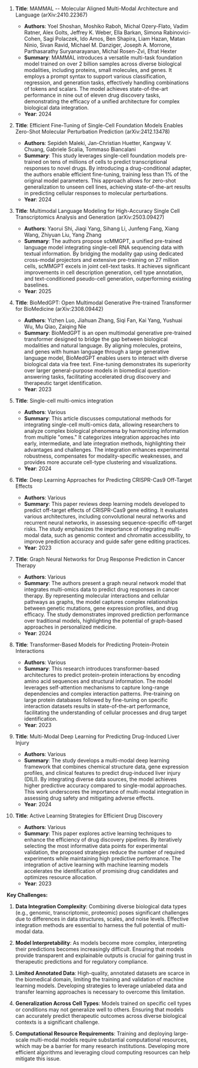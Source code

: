 1. **Title**: MAMMAL -- Molecular Aligned Multi-Modal Architecture and Language (arXiv:2410.22367)
   - **Authors**: Yoel Shoshan, Moshiko Raboh, Michal Ozery-Flato, Vadim Ratner, Alex Golts, Jeffrey K. Weber, Ella Barkan, Simona Rabinovici-Cohen, Sagi Polaczek, Ido Amos, Ben Shapira, Liam Hazan, Matan Ninio, Sivan Ravid, Michael M. Danziger, Joseph A. Morrone, Parthasarathy Suryanarayanan, Michal Rosen-Zvi, Efrat Hexter
   - **Summary**: MAMMAL introduces a versatile multi-task foundation model trained on over 2 billion samples across diverse biological modalities, including proteins, small molecules, and genes. It employs a prompt syntax to support various classification, regression, and generation tasks, effectively handling combinations of tokens and scalars. The model achieves state-of-the-art performance in nine out of eleven drug discovery tasks, demonstrating the efficacy of a unified architecture for complex biological data integration.
   - **Year**: 2024

2. **Title**: Efficient Fine-Tuning of Single-Cell Foundation Models Enables Zero-Shot Molecular Perturbation Prediction (arXiv:2412.13478)
   - **Authors**: Sepideh Maleki, Jan-Christian Huetter, Kangway V. Chuang, Gabriele Scalia, Tommaso Biancalani
   - **Summary**: This study leverages single-cell foundation models pre-trained on tens of millions of cells to predict transcriptional responses to novel drugs. By introducing a drug-conditional adapter, the authors enable efficient fine-tuning, training less than 1% of the original model parameters. This approach allows for zero-shot generalization to unseen cell lines, achieving state-of-the-art results in predicting cellular responses to molecular perturbations.
   - **Year**: 2024

3. **Title**: Multimodal Language Modeling for High-Accuracy Single Cell Transcriptomics Analysis and Generation (arXiv:2503.09427)
   - **Authors**: Yaorui Shi, Jiaqi Yang, Sihang Li, Junfeng Fang, Xiang Wang, Zhiyuan Liu, Yang Zhang
   - **Summary**: The authors propose scMMGPT, a unified pre-trained language model integrating single-cell RNA sequencing data with textual information. By bridging the modality gap using dedicated cross-modal projectors and extensive pre-training on 27 million cells, scMMGPT excels in joint cell-text tasks. It achieves significant improvements in cell description generation, cell type annotation, and text-conditioned pseudo-cell generation, outperforming existing baselines.
   - **Year**: 2025

4. **Title**: BioMedGPT: Open Multimodal Generative Pre-trained Transformer for BioMedicine (arXiv:2308.09442)
   - **Authors**: Yizhen Luo, Jiahuan Zhang, Siqi Fan, Kai Yang, Yushuai Wu, Mu Qiao, Zaiqing Nie
   - **Summary**: BioMedGPT is an open multimodal generative pre-trained transformer designed to bridge the gap between biological modalities and natural language. By aligning molecules, proteins, and genes with human language through a large generative language model, BioMedGPT enables users to interact with diverse biological data via free text. Fine-tuning demonstrates its superiority over larger general-purpose models in biomedical question-answering tasks, facilitating accelerated drug discovery and therapeutic target identification.
   - **Year**: 2023

5. **Title**: Single-cell multi-omics integration
   - **Authors**: Various
   - **Summary**: This article discusses computational methods for integrating single-cell multi-omics data, allowing researchers to analyze complex biological phenomena by harmonizing information from multiple "omes." It categorizes integration approaches into early, intermediate, and late integration methods, highlighting their advantages and challenges. The integration enhances experimental robustness, compensates for modality-specific weaknesses, and provides more accurate cell-type clustering and visualizations.
   - **Year**: 2024

6. **Title**: Deep Learning Approaches for Predicting CRISPR-Cas9 Off-Target Effects
   - **Authors**: Various
   - **Summary**: This paper reviews deep learning models developed to predict off-target effects of CRISPR-Cas9 gene editing. It evaluates various architectures, including convolutional neural networks and recurrent neural networks, in assessing sequence-specific off-target risks. The study emphasizes the importance of integrating multi-modal data, such as genomic context and chromatin accessibility, to improve prediction accuracy and guide safer gene editing practices.
   - **Year**: 2023

7. **Title**: Graph Neural Networks for Drug Response Prediction in Cancer Therapy
   - **Authors**: Various
   - **Summary**: The authors present a graph neural network model that integrates multi-omics data to predict drug responses in cancer therapy. By representing molecular interactions and cellular pathways as graphs, the model captures complex relationships between genetic mutations, gene expression profiles, and drug efficacy. The study demonstrates improved prediction performance over traditional models, highlighting the potential of graph-based approaches in personalized medicine.
   - **Year**: 2024

8. **Title**: Transformer-Based Models for Predicting Protein-Protein Interactions
   - **Authors**: Various
   - **Summary**: This research introduces transformer-based architectures to predict protein-protein interactions by encoding amino acid sequences and structural information. The model leverages self-attention mechanisms to capture long-range dependencies and complex interaction patterns. Pre-training on large protein databases followed by fine-tuning on specific interaction datasets results in state-of-the-art performance, facilitating the understanding of cellular processes and drug target identification.
   - **Year**: 2023

9. **Title**: Multi-Modal Deep Learning for Predicting Drug-Induced Liver Injury
   - **Authors**: Various
   - **Summary**: The study develops a multi-modal deep learning framework that combines chemical structure data, gene expression profiles, and clinical features to predict drug-induced liver injury (DILI). By integrating diverse data sources, the model achieves higher predictive accuracy compared to single-modal approaches. This work underscores the importance of multi-modal integration in assessing drug safety and mitigating adverse effects.
   - **Year**: 2024

10. **Title**: Active Learning Strategies for Efficient Drug Discovery
    - **Authors**: Various
    - **Summary**: This paper explores active learning techniques to enhance the efficiency of drug discovery pipelines. By iteratively selecting the most informative data points for experimental validation, the proposed strategies reduce the number of required experiments while maintaining high predictive performance. The integration of active learning with machine learning models accelerates the identification of promising drug candidates and optimizes resource allocation.
    - **Year**: 2023

**Key Challenges:**

1. **Data Integration Complexity**: Combining diverse biological data types (e.g., genomic, transcriptomic, proteomic) poses significant challenges due to differences in data structures, scales, and noise levels. Effective integration methods are essential to harness the full potential of multi-modal data.

2. **Model Interpretability**: As models become more complex, interpreting their predictions becomes increasingly difficult. Ensuring that models provide transparent and explainable outputs is crucial for gaining trust in therapeutic predictions and for regulatory compliance.

3. **Limited Annotated Data**: High-quality, annotated datasets are scarce in the biomedical domain, limiting the training and validation of machine learning models. Developing strategies to leverage unlabeled data and transfer learning approaches is necessary to overcome this limitation.

4. **Generalization Across Cell Types**: Models trained on specific cell types or conditions may not generalize well to others. Ensuring that models can accurately predict therapeutic outcomes across diverse biological contexts is a significant challenge.

5. **Computational Resource Requirements**: Training and deploying large-scale multi-modal models require substantial computational resources, which may be a barrier for many research institutions. Developing more efficient algorithms and leveraging cloud computing resources can help mitigate this issue. 